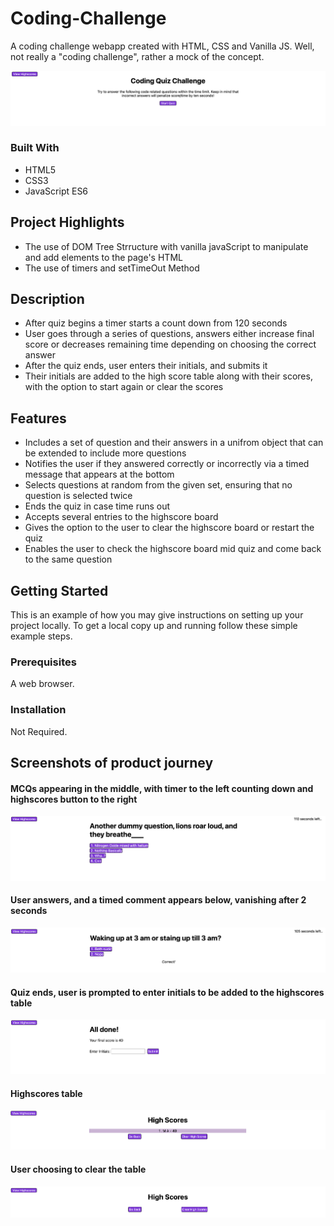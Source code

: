 # Coding-Challenge
A coding challenge webapp created with HTML, CSS and Vanilla JS. Well, not really a "coding challenge", rather a mock of the concept.

![Product screenshot](./assets/images/screenshots/screenshot1.png)

### Built With

* HTML5
* CSS3
* JavaScript ES6

## Project Highlights

* The use of DOM Tree Strructure with vanilla javaScript to manipulate and add elements to the page's HTML
* The use of timers and setTimeOut Method

## Description

- After quiz begins a timer starts a count down from 120 seconds
- User goes through a series of questions, answers either increase final score or decreases remaining time depending on choosing the correct answer
- After the quiz ends, user enters their initials, and submits it
- Their initials are added to the high score table along with their scores, with the option to start again or clear the scores

## Features

- Includes a set of question and their answers in a unifrom object that can be extended to include more questions
- Notifies the user if they answered correctly or incorrectly via a timed message that appears at the bottom
- Selects questions at random from the given set, ensuring that no question is selected twice
- Ends the quiz in case time runs out
- Accepts several entries to the highscore board
- Gives the option to the user to clear the highscore board or restart the quiz
- Enables the user to check the highscore board mid quiz and come back to the same question

## Getting Started

This is an example of how you may give instructions on setting up your project locally.
To get a local copy up and running follow these simple example steps.

### Prerequisites

A web browser.

### Installation

Not Required.

## Screenshots of product journey

#### MCQs appearing in the middle, with timer to the left counting down and highscores button to the right

![Questions View](./assets/images/screenshots/screenshot2.png)

#### User answers, and a timed comment appears below, vanishing after 2 seconds

![User Answers](./assets/images/screenshots/screenshot3.png)

#### Quiz ends, user is prompted to enter initials to be added to the highscores table

![Input Initials](./assets/images/screenshots/screenshot4.png)

#### Highscores table

![Highscores Table](./assets/images/screenshots/screenshot5.png)

#### User choosing to clear the table

![Table cleared](./assets/images/screenshots/screenshot6.png)
